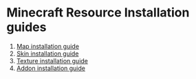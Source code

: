 # Minecraft Resource Installation guides

1. [Map installation guide](./map/index.md)
2. [Skin installation guide](./skin/index.md)
3. [Texture installation guide](./texture/index.md)
4. [Addon installation guide](./addon/index.md)